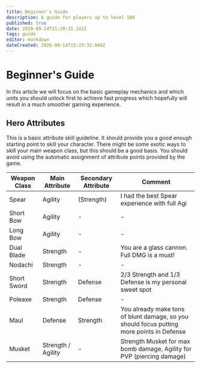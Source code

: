 ```yaml
---
title: Beginner's Guide
description: A guide for players up to level 100
published: true
date: 2020-09-14T21:29:31.241Z
tags: guide
editor: markdown
dateCreated: 2020-09-14T15:23:32.049Z
---
```


# Beginner's Guide

In this article we will focus on the basic gameplay mechanics and which units you should unlock first to achieve fast progress which hopefully will result in a much smoother gaming experience.

## Hero Attributes

This is a basic attribute skill guideline. It should provide you a good enough starting point to skill your character. There might be some exotic ways to skill your main weapon class, but this should be a good basis. You should avoid using the automatic assignment of attribute points provided by the game.

| Weapon Class | Main Attribute     | Secondary Attribute | Comment                                                                                   |
|--------------|------------------- |-------------------- |-------------------------------------------------------------------------------------------|
| Spear        | Agility            | (Strength)          | I had the best Spear experience with full Agi                                             |
| Short Bow    | Agility            | -                   | -                                                                                         |
| Long Bow     | Agility            | -                   | -                                                                                         |
| Dual Blade   | Strength           | -                   | You are a glass cannon. Full DMG is a must!                                               |
| Nodachi      | Strength           | -                   | -                                                                                         |
| Short Sword  | Strength           | Defense             | 2/3 Strength and 1/3 Defense is my personal sweet spot                                    |
| Poleaxe      | Strength           | Defense             | -                                                                                         |
| Maul         | Defense            | Strength            | You already make tons of blunt damage, so you should focus putting more points in Defense |
| Musket       | Strength / Agility | -                   | Strength Musket for max bomb damage, Agility for PVP (piercing damage)                    |